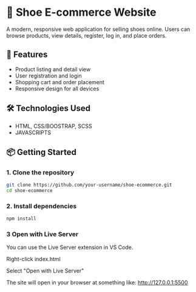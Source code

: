 # 🥿 Shoe E-commerce Website

A modern, responsive web application for selling shoes online. Users can browse products, view details, register, log in, and place orders.

## 🚀 Features

- Product listing and detail view
- User registration and login
- Shopping cart and order placement
- Responsive design for all devices

## 🛠️ Technologies Used

- HTML, CSS/BOOSTRAP, SCSS
- JAVASCRIPTS

## 📦 Getting Started

### 1. Clone the repository

```bash
git clone https://github.com/your-username/shoe-ecommerce.git
cd shoe-ecommerce
```
### 2. Install dependencies
```bash
npm install
```
### 3 Open with Live Server
You can use the Live Server extension in VS Code.

Right-click index.html

Select "Open with Live Server"

The site will open in your browser at something like:
http://127.0.0.1:5500